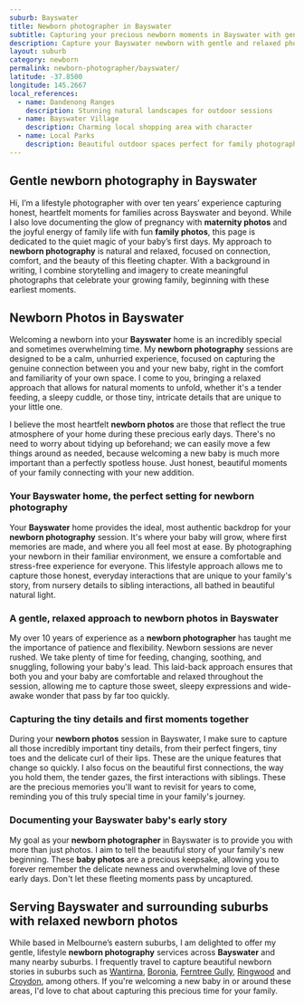 ```yaml
---
suburb: Bayswater
title: Newborn photographer in Bayswater
subtitle: Capturing your precious newborn moments in Bayswater with gentle photography
description: Capture your Bayswater newborn with gentle and relaxed photography. Newborn sessions are available in your home for maximum comfort and convenience.
layout: suburb
category: newborn
permalink: newborn-photographer/bayswater/
latitude: -37.8500
longitude: 145.2667
local_references:
  - name: Dandenong Ranges
    description: Stunning natural landscapes for outdoor sessions
  - name: Bayswater Village
    description: Charming local shopping area with character
  - name: Local Parks
    description: Beautiful outdoor spaces perfect for family photography
---
```


## Gentle newborn photography in Bayswater

Hi, I’m a lifestyle photographer with over ten years’ experience capturing honest, heartfelt moments for families across Bayswater and beyond. While I also love documenting the glow of pregnancy with **maternity photos** and the joyful energy of family life with fun **family photos**, this page is dedicated to the quiet magic of your baby’s first days. My approach to **newborn photography** is natural and relaxed, focused on connection, comfort, and the beauty of this fleeting chapter. With a background in writing, I combine storytelling and imagery to create meaningful photographs that celebrate your growing family, beginning with these earliest moments.

## Newborn Photos in Bayswater

Welcoming a newborn into your **Bayswater** home is an incredibly special and sometimes overwhelming time. My **newborn photography** sessions are designed to be a calm, unhurried experience, focused on capturing the genuine connection between you and your new baby, right in the comfort and familiarity of your own space. I come to you, bringing a relaxed approach that allows for natural moments to unfold, whether it's a tender feeding, a sleepy cuddle, or those tiny, intricate details that are unique to your little one.

I believe the most heartfelt **newborn photos** are those that reflect the true atmosphere of your home during these precious early days. There's no need to worry about tidying up beforehand; we can easily move a few things around as needed, because welcoming a new baby is much more important than a perfectly spotless house. Just honest, beautiful moments of your family connecting with your new addition.

### Your Bayswater home, the perfect setting for newborn photography

Your **Bayswater** home provides the ideal, most authentic backdrop for your **newborn photography** session. It's where your baby will grow, where first memories are made, and where you all feel most at ease. By photographing your newborn in their familiar environment, we ensure a comfortable and stress-free experience for everyone. This lifestyle approach allows me to capture those honest, everyday interactions that are unique to your family's story, from nursery details to sibling interactions, all bathed in beautiful natural light.

### A gentle, relaxed approach to newborn photos in Bayswater

My over 10 years of experience as a **newborn photographer** has taught me the importance of patience and flexibility. Newborn sessions are never rushed. We take plenty of time for feeding, changing, soothing, and snuggling, following your baby's lead. This laid-back approach ensures that both you and your baby are comfortable and relaxed throughout the session, allowing me to capture those sweet, sleepy expressions and wide-awake wonder that pass by far too quickly.

### Capturing the tiny details and first moments together

During your **newborn photos** session in Bayswater, I make sure to capture all those incredibly important tiny details, from their perfect fingers, tiny toes and the delicate curl of their lips. These are the unique features that change so quickly. I also focus on the beautiful first connections, the way you hold them, the tender gazes, the first interactions with siblings. These are the precious memories you'll want to revisit for years to come, reminding you of this truly special time in your family's journey.

### Documenting your Bayswater baby's early story

My goal as your **newborn photographer** in Bayswater is to provide you with more than just photos. I aim to tell the beautiful story of your family's new beginning. These **baby photos** are a precious keepsake, allowing you to forever remember the delicate newness and overwhelming love of these early days. Don't let these fleeting moments pass by uncaptured.

## Serving Bayswater and surrounding suburbs with relaxed newborn photos

While based in Melbourne’s eastern suburbs, I am delighted to offer my gentle, lifestyle **newborn photography** services across **Bayswater** and many nearby suburbs. I frequently travel to capture beautiful newborn stories in suburbs such as [Wantirna](newborn-photographer/wantirna/), [Boronia](newborn-photographer/boronia/), [Ferntree Gully](newborn-photographer/ferntree-gully/), [Ringwood](newborn-photographer/ringwood/) and [Croydon](newborn-photographer/croydon/), among others. If you're welcoming a new baby in or around these areas, I'd love to chat about capturing this precious time for your family.
